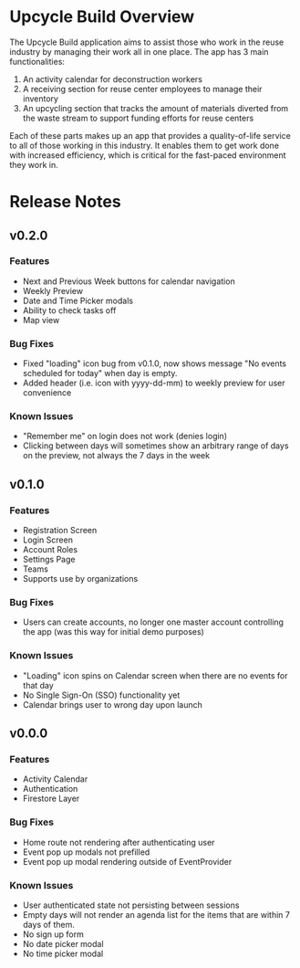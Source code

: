# Upcycle Build Overview
The Upcycle Build application aims to assist those who work in the reuse industry by managing their work all in one place. The app has 3 main functionalities:
1) An activity calendar for deconstruction workers
2) A receiving section for reuse center employees to manage their inventory
3) An upcycling section that tracks the amount of materials diverted from the waste stream to support funding efforts for reuse centers

Each of these parts makes up an app that provides a quality-of-life service to all of those working in this industry. It enables them to get work done with increased efficiency, which is critical for the fast-paced environment they work in.

# Release Notes
## v0.2.0
### Features
- Next and Previous Week buttons for calendar navigation
- Weekly Preview
- Date and Time Picker modals
- Ability to check tasks off
- Map view

### Bug Fixes
- Fixed "loading" icon bug from v0.1.0, now shows message "No events scheduled for today" when day is empty.
- Added header (i.e. icon with yyyy-dd-mm) to weekly preview for user convenience

### Known Issues
- "Remember me" on login does not work (denies login)
- Clicking between days will sometimes show an arbitrary range of days on the preview, not always the 7 days in the week

## v0.1.0
### Features
- Registration Screen
- Login Screen
- Account Roles
- Settings Page
- Teams
- Supports use by organizations

### Bug Fixes
- Users can create accounts, no longer one master account controlling the app (was this way for initial demo purposes)

### Known Issues
- "Loading" icon spins on Calendar screen when there are no events for that day
- No Single Sign-On (SSO) functionality yet
- Calendar brings user to wrong day upon launch


## v0.0.0
### Features
- Activity Calendar
- Authentication
- Firestore Layer

### Bug Fixes
- Home route not rendering after authenticating user
- Event pop up modals not prefilled
- Event pop up modal rendering outside of EventProvider

### Known Issues
- User authenticated state not persisting between sessions
- Empty days will not render an agenda list for the items that are within 7 days of them.
- No sign up form
- No date picker modal
- No time picker modal
